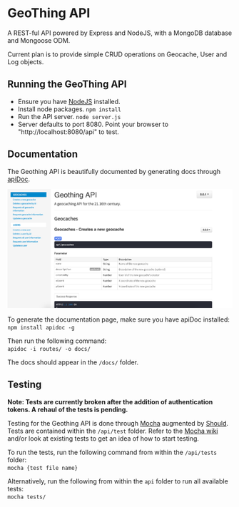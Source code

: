 # GeoThing API
A REST-ful API powered by Express and NodeJS, with a MongoDB database and Mongoose ODM.

Current plan is to provide simple CRUD operations on Geocache, User and Log objects.

## Running the GeoThing API
- Ensure you have [NodeJS](https://nodejs.org/en/) installed.
- Install node packages.
`npm install`
- Run the API server.
`node server.js`
- Server defaults to port 8080. Point your browser to "http://localhost:8080/api" to test.

## Documentation
The Geothing API is beautifully documented by generating docs through [apiDoc](https://github.com/apidoc/apidoc).

![](../img/api/api_screenshot.png)

To generate the documentation page, make sure you have apiDoc installed:  
`npm install apidoc -g`  

Then run the following command:  
`apidoc -i routes/ -o docs/`  

The docs should appear in the `/docs/` folder.

## Testing
**Note: Tests are currently broken after the addition of authentication tokens. A rehaul of the tests is pending.**  

Testing for the Geothing API is done through [Mocha](https://mochajs.org/) augmented by [Should](https://shouldjs.github.io/). Tests are contained within the `/api/test` folder. Refer to the [Mocha wiki](https://github.com/mochajs/mocha/wiki) and/or look at existing tests to get an idea of how to start testing.  

To run the tests, run the following command from within the `/api/tests` folder:  
`mocha {test file name}`  

Alternatively, run the following from within the `api` folder to run all available tests:  
`mocha tests/`
